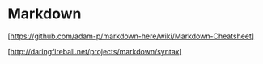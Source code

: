 # Markdown

[https://github.com/adam-p/markdown-here/wiki/Markdown-Cheatsheet]

[http://daringfireball.net/projects/markdown/syntax]
